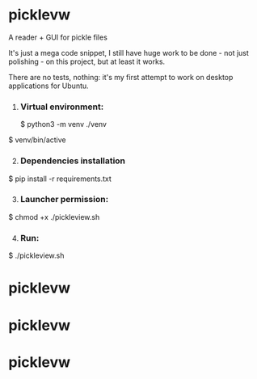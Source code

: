 # picklevw
A reader + GUI for pickle files

It's just a mega code snippet, I still have huge work to be done - not just polishing - on this project, but at least it works.

There are no tests, nothing: it's my first attempt to work on desktop applications for Ubuntu.

1. ### Virtual environment:
    $ python3 -m venv ./venv

$ venv/bin/active

2. ### Dependencies installation
$ pip install -r requirements.txt

3. ### Launcher permission:
$ chmod +x ./pickleview.sh

4. ### Run:
$ ./pickleview.sh
# picklevw
# picklevw
# picklevw
